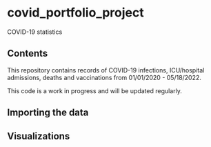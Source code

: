 # covid_portfolio_project
COVID-19 statistics 

## Contents
This repository contains records of COVID-19 infections, ICU/hospital admissions, deaths and vaccinations from 01/01/2020 - 05/18/2022. 

This code is a work in progress and will be updated regularly. 

## Importing the data


## Visualizations

